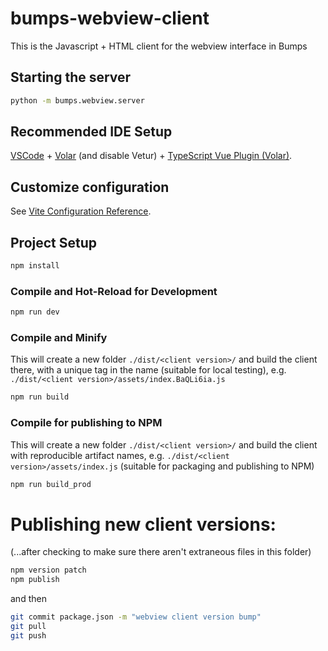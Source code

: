 # bumps-webview-client

This is the Javascript + HTML client for the webview interface in Bumps

## Starting the server

```sh
python -m bumps.webview.server
```

## Recommended IDE Setup

[VSCode](https://code.visualstudio.com/) + [Volar](https://marketplace.visualstudio.com/items?itemName=Vue.volar) (and disable Vetur) + [TypeScript Vue Plugin (Volar)](https://marketplace.visualstudio.com/items?itemName=Vue.vscode-typescript-vue-plugin).

## Customize configuration

See [Vite Configuration Reference](https://vitejs.dev/config/).

## Project Setup

```sh
npm install
```

### Compile and Hot-Reload for Development

```sh
npm run dev
```

### Compile and Minify
This will create a new folder `./dist/<client version>/` and build the client there,
with a unique tag in the name (suitable for local testing), e.g. `./dist/<client version>/assets/index.BaQLi6ia.js`

```sh
npm run build
```

### Compile for publishing to NPM
This will create a new folder `./dist/<client version>/` and build the client
with reproducible artifact names, e.g. `./dist/<client version>/assets/index.js`
(suitable for packaging and publishing to NPM)

```sh
npm run build_prod
```

# Publishing new client versions:
(...after checking to make sure there aren't extraneous files in this folder)
```sh
npm version patch
npm publish
```

and then
```sh
git commit package.json -m "webview client version bump"
git pull
git push
```
